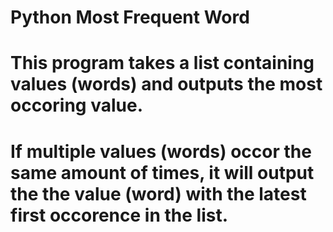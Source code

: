 # Python Most Frequent Word


# This program takes a list containing values (words) and outputs the most occoring value.
# If multiple values (words) occor the same amount of times, it will output the the value (word) with the latest first occorence in the list. 
